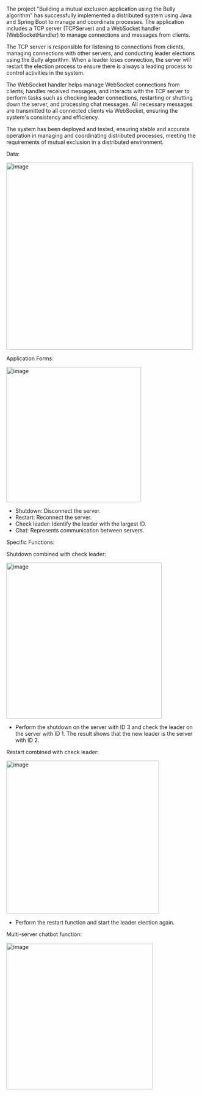 The project "Building a mutual exclusion application using the Bully algorithm" has successfully implemented a distributed system using Java and Spring Boot to manage and coordinate processes. The application includes a TCP server (TCPServer) and a WebSocket handler (WebSocketHandler) to manage connections and messages from clients.

The TCP server is responsible for listening to connections from clients, managing connections with other servers, and conducting leader elections using the Bully algorithm. When a leader loses connection, the server will restart the election process to ensure there is always a leading process to control activities in the system.

The WebSocket handler helps manage WebSocket connections from clients, handles received messages, and interacts with the TCP server to perform tasks such as checking leader connections, restarting or shutting down the server, and processing chat messages. All necessary messages are transmitted to all connected clients via WebSocket, ensuring the system's consistency and efficiency.

The system has been deployed and tested, ensuring stable and accurate operation in managing and coordinating distributed processes, meeting the requirements of mutual exclusion in a distributed environment.


Data:

<img width="489" alt="image" src="https://github.com/user-attachments/assets/f0319ad6-a71f-477b-9ecc-3369cbd0cb30">


Application Forms:

<img width="353" alt="image" src="https://github.com/user-attachments/assets/200be047-ce5c-49ca-82c8-6f28588a441d">

- Shutdown: Disconnect the server.
- Restart: Reconnect the server.
- Check leader: Identify the leader with the largest ID.
- Chat: Represents communication between servers.


Specific Functions:

Shutdown combined with check leader:

<img width="407" alt="image" src="https://github.com/user-attachments/assets/d730bf11-7f00-478f-8d1f-2f151d4fd4d0">

- Perform the shutdown on the server with ID 3 and check the leader on the server with ID 1.
The result shows that the new leader is the server with ID 2.


Restart combined with check leader:

<img width="400" alt="image" src="https://github.com/user-attachments/assets/8cc1ba73-9de1-4f42-92ff-e794c04e2f8a">

- Perform the restart function and start the leader election again.


Multi-server chatbot function:

<img width="383" alt="image" src="https://github.com/user-attachments/assets/6f145772-3cdd-4bd3-8d57-ea69699af9c0">
